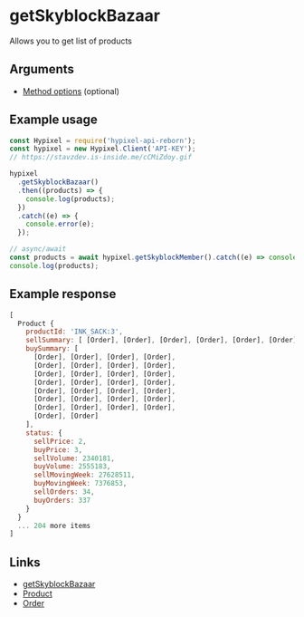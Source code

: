 # getSkyblockBazaar

Allows you to get list of products

## Arguments

- [Method options](https://hypixel-api-reborn.github.io/#/docs/main/master/typedef/MethodOptions) (optional)

## Example usage

```js
const Hypixel = require('hypixel-api-reborn');
const hypixel = new Hypixel.Client('API-KEY');
// https://stavzdev.is-inside.me/cCMiZdoy.gif

hypixel
  .getSkyblockBazaar()
  .then((products) => {
    console.log(products);
  })
  .catch((e) => {
    console.error(e);
  });

// async/await
const products = await hypixel.getSkyblockMember().catch((e) => console.error(e));
console.log(products);
```

## Example response

```js
[
  Product {
    productId: 'INK_SACK:3',
    sellSummary: [ [Order], [Order], [Order], [Order], [Order], [Order] ],
    buySummary: [
      [Order], [Order], [Order], [Order],
      [Order], [Order], [Order], [Order],
      [Order], [Order], [Order], [Order],
      [Order], [Order], [Order], [Order],
      [Order], [Order], [Order], [Order],
      [Order], [Order], [Order], [Order],
      [Order], [Order], [Order], [Order],
      [Order], [Order]
    ],
    status: {
      sellPrice: 2,
      buyPrice: 3,
      sellVolume: 2340181,
      buyVolume: 2555183,
      sellMovingWeek: 27628511,
      buyMovingWeek: 7376853,
      sellOrders: 34,
      buyOrders: 337
    }
  }
  ... 204 more items
]
```

## Links

- [getSkyblockBazaar](https://hypixel-api-reborn.github.io/#/docs/main/master/class/Client?scrollTo=getSkyblockBazaar)
- [Product](https://hypixel-api-reborn.github.io/#/docs/main/master/class/Product)
- [Order](https://hypixel-api-reborn.github.io/#/docs/main/master/class/Order)
